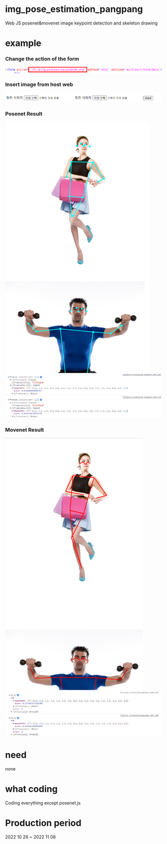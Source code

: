 # img_pose_estimation_pangpang
Web JS posenet&amp;movenet image keypoint detection and skeleton drawing

# example
<h3>Change the action of the form</h3>

![대체 텍스트](./howuse.png)

<h3>Insert image from host web</h3>

![대체 텍스트](./input.png)

<h3>Posenet Result</h3>

![대체 텍스트](./posenet.png)
![대체 텍스트](./posenet_pose.png)

<h3>Movenet Result</h3>

![대체 텍스트](./movenet.png)
![대체 텍스트](./movenet_pose.png)

# need
none

# what coding
Coding everything except posenet.js

# Production period
2022 10 26 ~ 2022 11 08

